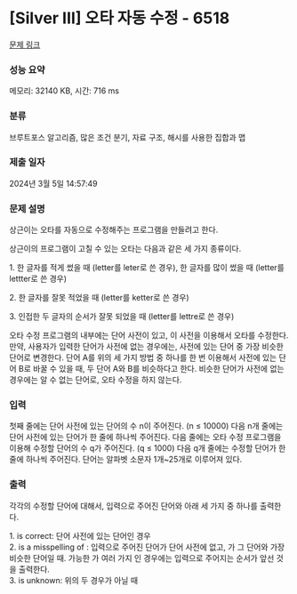 # [Silver III] 오타 자동 수정 - 6518 

[문제 링크](https://www.acmicpc.net/problem/6518) 

### 성능 요약

메모리: 32140 KB, 시간: 716 ms

### 분류

브루트포스 알고리즘, 많은 조건 분기, 자료 구조, 해시를 사용한 집합과 맵

### 제출 일자

2024년 3월 5일 14:57:49

### 문제 설명

<p>상근이는 오타를 자동으로 수정해주는 프로그램을 만들려고 한다.</p>

<p>상근이의 프로그램이 고칠 수 있는 오타는 다음과 같은 세 가지 종류이다.</p>

<p>1. 한 글자를 적게 썼을 때 (letter를 leter로 쓴 경우), 한 글자를 많이 썼을 때 (letter를 lettter로 쓴 경우)</p>

<p>2. 한 글자를 잘못 적었을 때 (letter를 ketter로 쓴 경우)</p>

<p>3. 인접한 두 글자의 순서가 잘못 되었을 때 (letter를 lettre로 쓴 경우)</p>

<p>오타 수정 프로그램의 내부에는 단어 사전이 있고, 이 사전을 이용해서 오타를 수정한다. 만약, 사용자가 입력한 단어가 사전에 없는 경우에는, 사전에 있는 단어 중 가장 비슷한 단어로 변경한다. 단어 A를 위의 세 가지 방법 중 하나를 한 번 이용해서 사전에 있는 단어 B로 바꿀 수 있을 때, 두 단어 A와 B를 비슷하다고 한다. 비슷한 단어가 사전에 없는 경우에는 알 수 없는 단어로, 오타 수정을 하지 않는다.</p>

### 입력 

 <p>첫째 줄에는 단어 사전에 있는 단어의 수 n이 주어진다. (n ≤ 10000) 다음 n개 줄에는 단어 사전에 있는 단어가 한 줄에 하나씩 주어진다. 다음 줄에는 오타 수정 프로그램을 이용해 수정할 단어의 수 q가 주어진다. (q ≤ 1000) 다음 q개 줄에는 수정할 단어가 한 줄에 하나씩 주어진다. 단어는 알파벳 소문자 1개~25개로 이루어져 있다.</p>

### 출력 

 <p>각각의 수정할 단어에 대해서, 입력으로 주어진 단어와 아래 세 가지 중 하나를 출력한다.</p>

<p>1. is correct: 단어 사전에 있는 단어인 경우<br>
2. is a misspelling of <x>: 입력으로 주어진 단어가 단어 사전에 없고, <x>가 그 단어와 가장 비슷한 단어일 때. 가능한 <x>가 여러 가지 인 경우에는 입력으로 주어지는 순서가 앞선 것을 출력한다.<br>
3. is unknown: 위의 두 경우가 아닐 때</p>

